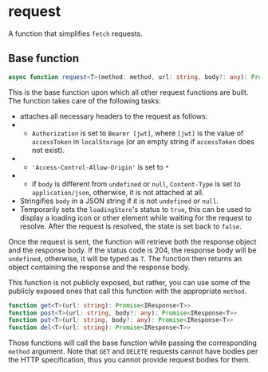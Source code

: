 # request
A function that simplifies ``fetch`` requests.

## Base function
```typescript
async function request<T>(method: method, url: string, body?: any): Promise<IResponse<T>>
```
This is the base function upon which all other request functions are built. The function takes care of the following tasks:

* attaches all necessary headers to the request as follows:
* * ``Authorization`` is set to ``Bearer [jwt]``, where ``[jwt]`` is the value of ``accessToken`` in ``localStorage`` (or an empty string if ``accessToken`` does not exist).
* * ``'Access-Control-Allow-Origin'`` is set to ``*``
* * if ``body`` is different from ``undefined`` or ``null``, ``Content-Type`` is set to ``application/json``, otherwise, it is not attached at all.
* Stringifies ``body`` in a JSON string if it is not ``undefined`` or ``null``.
* Temporarily sets the ``loadingStore``'s status to ``true``, this can be used to display a loading icon or other element while waiting for the request to resolve. After the request is resolved, the state is set back to ``false``.

Once the request is sent, the function will retrieve both the response object and the response body. If the status code is 204, the response body will be ``undefined``, otherwise, it will be typed as ``T``. The function then returns an object containing the response and the response body.

This function is not publicly exposed, but rather, you can use some of the publicly exposed ones that call this function with the appropriate ``method``.

```typescript
function get<T>(url: string): Promise<IResponse<T>>
function post<T>(url: string, body?: any): Promise<IResponse<T>>
function put<T>(url: string, body?: any): Promise<IResponse<T>>
function del<T>(url: string): Promise<IResponse<T>>
```
Those functions will call the base function while passing the corresponding ``method`` argument. Note that ``GET`` and ``DELETE`` requests cannot have bodies per the HTTP specification, thus you cannot provide request bodies for them.